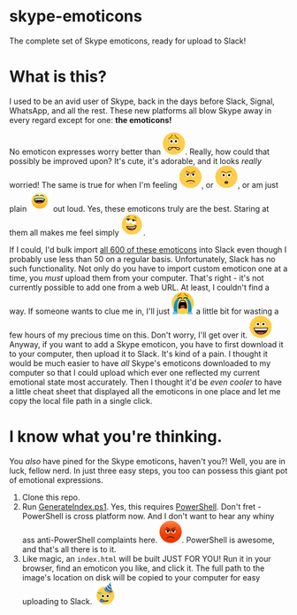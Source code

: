 # skype-emoticons
The complete set of Skype emoticons, ready for upload to Slack!

# What is this?

I used to be an avid user of Skype, back in the days before Slack, Signal, WhatsApp, and all the rest. These new platforms all blow Skype away in every regard except for one: **the emoticons!**

No emoticon expresses worry better than ![worry](https://raw.githubusercontent.com/refactorsaurusrex/skype-emoticons/master/emoticons/worry_40x40.gif). Really, how could that possibly be improved upon? It's cute, it's adorable, and it looks *really* worried! The same is true for when I'm feeling ![angry](https://raw.githubusercontent.com/refactorsaurusrex/skype-emoticons/master/emoticons/angry_40x40.gif), or ![confounded](https://raw.githubusercontent.com/refactorsaurusrex/skype-emoticons/master/emoticons/wtf_40x40.gif), or am just plain ![laughing](https://raw.githubusercontent.com/refactorsaurusrex/skype-emoticons/master/emoticons/cryingwhilelaughing_anim.gif) out loud. Yes, these emoticons truly are the best. Staring at them all makes me feel simply ![peaceful](https://raw.githubusercontent.com/refactorsaurusrex/skype-emoticons/master/emoticons/dream_40x40.gif).

If I could, I'd bulk import [all 600 of these emoticons](https://support.skype.com/en/faq/FA12330/what-is-the-full-list-of-emoticons) into Slack even though I probably use less than 50 on a regular basis. Unfortunately, Slack has no such functionality. Not only do you have to import custom emoticon one at a time, you *must* upload them from your computer. That's right - it's not currently possible to add one from a web URL. At least, I couldn't find a way. If someone wants to clue me in, I'll just ![cry](https://raw.githubusercontent.com/refactorsaurusrex/skype-emoticons/master/emoticons/loudlycrying_40x40.gif) a little bit for wasting a few hours of my precious time on this. Don't worry, I'll get over it. ![it's cool](https://raw.githubusercontent.com/refactorsaurusrex/skype-emoticons/master/emoticons/happyface_40x40.gif) Anyway, if you want to add a Skype emoticon, you have to first download it to your computer, then upload it to Slack. It's kind of a pain. I thought it would be much easier to have _all_ Skype's emoticons downloaded to my computer so that I could upload which ever one reflected my current emotional state most accurately. Then I thought it'd be _even cooler_ to have a little cheat sheet that displayed all the emoticons in one place and let me copy the local file path in a single click. 

# I know what you're thinking.

You *also* have pined for the Skype emoticons, haven't you?! Well, you are in luck, fellow nerd. In just three easy steps, you too can possess this giant pot of emotional expressions.

1. Clone this repo. 
2. Run [GenerateIndex.ps1](https://github.com/refactorsaurusrex/skype-emoticons/blob/master/GenerateIndex.ps1). Yes, this requires [PowerShell](https://github.com/PowerShell/PowerShell/releases/latest). Don't fret - PowerShell is cross platform now. And I don't want to hear any whiny ass anti-PowerShell complaints here. ![pissy](https://raw.githubusercontent.com/refactorsaurusrex/skype-emoticons/master/emoticons/angryface_40x40.gif). PowerShell is awesome, and that's all there is to it. 
3. Like magic, an `index.html` will be built JUST FOR YOU! Run it in your browser, find an emoticon you like, and click it. The full path to the image's location on disk will be copied to your computer for easy uploading to Slack. ![party time](https://raw.githubusercontent.com/refactorsaurusrex/skype-emoticons/master/emoticons/party_40x40.gif)